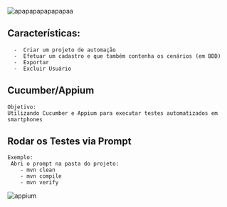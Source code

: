 ![apapapapapapapaa](https://user-images.githubusercontent.com/20347604/83002579-9d14cc80-9fe3-11ea-886f-5bff4b80009b.jpg)




## Características: 
  	  -  Criar um projeto de automação 
	  -  Efetuar um cadastro e que também contenha os cenários (em BDD)
	  -  Exportar
	  -  Excluir Usuário
	  

## Cucumber/Appium 

	Objetivo:
	Utilizando Cucumber e Appium para executar testes automatizados em smartphones

## Rodar os Testes via Prompt

	Exemplo: 
	 Abri o prompt na pasta do projeto:
        - mvn clean
        - mvn compile
        - mvn verify

![appium](https://user-images.githubusercontent.com/20347604/83003046-275d3080-9fe4-11ea-9d73-3e939a346228.png)



